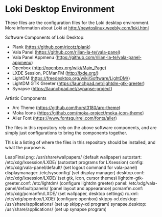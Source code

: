 # Loki Desktop Environment

These files are the configuration files for the Loki desktop environment.  More information about Loki at http://newtoslinux.weebly.com/loki.html

Software Components of Loki Desktop:
  - Plank (https://github.com/ricotz/plank)
  - Vala Panel (https://github.com/rilian-la-te/vala-panel)
  - Vala Panel Appmenu (https://github.com/rilian-la-te/vala-panel-appmenu)
  - Openbox (http://openbox.org/wiki/Main_Page)
  - LXDE Session, PCManFM (http://lxde.org/)
  - LightDM (https://freedesktop.org/wiki/Software/LightDM/)
  - LightDM GTK Greeter (https://launchpad.net/lightdm-gtk-greeter)
  - Synapse (https://launchpad.net/synapse-project)

Artistic Components
  - Arc Theme (https://github.com/horst3180/arc-theme)
  - Moka Icons (https://github.com/moka-project/moka-icon-theme)
  - Aller Font (https://www.fontsquirrel.com/fonts/aller)

The files in this repository rely on the above software components, and are simply just configurations to bring the components together.


This is a listing of where the files in this repository should be installed, and what the purpose is.

LeapFinal.png: /usr/share/wallpapers/       (default wallpaper)
autostart: /etc/xdg/lxsession/LXDE/         (autostart programs for LXsession)
config: /etc/xdg/vala-panel/default/        (set logout command for vala-panel)
displaymanager: /etc/sysconfig/             (set display manager)
desktop.conf: /etc/xdg/lxsession/LXDE/      (set gtk, icon, cursor themes)
lightdm-gtk-greeter.conf: /etc/lightdm/     (configure lightdm greeter)
panel: /etc/xdg/vala-panel/default/panels/  (panel layout and appearance)
pcmanfm.conf: /etc/xdg/pcmanfm/LXDE/        (set wallpaper, desktop settings)
rc.xml: /etc/xdg/openbox/LXDE/              (configure openbox)
skippy-xd.desktop: /usr/share/applications/ (set up skippy-xd program)
synapse.desktop: /usr/share/applications/ (set up synapse program)
